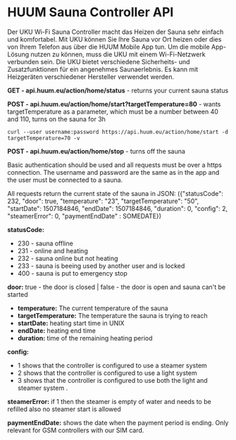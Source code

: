 # HUUM Sauna Controller API

Der UKU Wi-Fi Sauna Controller macht das Heizen der Sauna sehr einfach und komfortabel. Mit UKU können Sie Ihre Sauna vor Ort heizen oder dies von Ihrem Telefon aus über die HUUM Mobile App tun. Um die mobile App-Lösung nutzen zu können, muss die UKU mit einem Wi-Fi-Netzwerk verbunden sein. Die UKU bietet verschiedene Sicherheits- und Zusatzfunktionen für ein angenehmes Saunaerlebnis. Es kann mit Heizgeräten verschiedener Hersteller verwendet werden.



**GET - api.huum.eu/action/home/status** - returns your current sauna status

**POST - api.huum.eu/action/home/start?targetTemperature=80** - wants targetTemperature as a parameter, which must be a number between 40 and 110, turns on the sauna for 3h

`curl --user username:password https://api.huum.eu/action/home/start -d targetTemperature=70 -v`

**POST - api.huum.eu/action/home/stop** - turns off the sauna

Basic authentication should be used and all requests must be over a https connection. The username and password are the same as in the app and the user must be connected to a sauna.

All requests return the current state of the sauna in JSON: 
({"statusCode": 232, "door": true, "temperature": "23", "targetTemperature": "50", "startDate": 1507184846, "endDate": 1507184846, "duration": 0, "config": 2, "steamerError": 0, "paymentEndDate" : SOMEDATE})

**statusCode:**
* 230 - sauna offline
* 231 - online and heating
* 232 - sauna online but not heating
* 233 - sauna is beeing used by another user and is locked
* 400 - sauna is put to emergency stop

**door:** true - the door is closed | false - the door is open and sauna can't be started

* **temperature:** The current temperature of the sauna
* **targetTemperature:** The temperature the sauna is trying to reach
* **startDate:** heating start time in UNIX
* **endDate:** heating end time
* **duration:** time of the remaining heating period

**config:**
* 1 shows that the controller is configured to use a steamer system
* 2 shows that the controller is configured to use a light system
* 3 shows that the controller is configured to use both the light and steamer system .

**steamerError:** if 1 then the steamer is empty of water and needs to be refilled also no steamer start is allowed

**paymentEndDate:** shows the date when the payment period is ending. Only relevant for GSM controllers with our SIM card.
